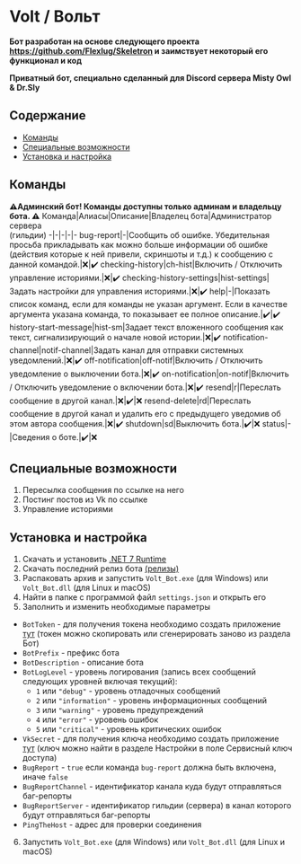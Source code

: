 # Volt / Вольт
**Бот разработан на основе следующего проекта https://github.com/Flexlug/Skeletron и заимствует некоторый его функционал и код**

**Приватный бот, специально сделанный для Discord сервера Misty Owl & Dr.Sly**

## Содержание
- [Команды](#команды)
- [Специальные возможности](#специальные-возможности)
- [Установка и настройка](#установка-и-настройка)

## Команды
**⚠️Админский бот! Команды доступны только админам и владельцу бота. ⚠️**
Команда|Алиасы|Описание|Владелец бота|Aдминистратор</br>сервера</br>(гильдии)
-|-|-|-|-
bug-report|-|Сообщить об ошибке. Убедительная просьба прикладывать как можно больше информации об ошибке (действия которые к ней привели, скриншоты и т.д.) к сообщению с данной командой.|:x:|:heavy_check_mark:
checking-history|ch-hist|Включить / Отключить управление историями.|:x:|:heavy_check_mark:
checking-history-settings|hist-settings|Задать настройки для управления историями.|:x:|:heavy_check_mark:
help|-|Показать список команд, если для команды не указан аргумент. Если в качестве аргумента указана команда, то показывает ее полное описание.|:heavy_check_mark:|:heavy_check_mark:
history-start-message|hist-sm|Задает текст вложенного сообщения как текст, сигнализирующий о начале новой истории.|:x:|:heavy_check_mark:
notification-channel|notif-channel|Задать канал для отправки системных уведомлений.|:x:|:heavy_check_mark:
off-notification|off-notif|Включить / Отключить уведомление о выключении бота.|:x:|:heavy_check_mark:
on-notification|on-notif|Включить / Отключить уведомление о включении бота.|:x:|:heavy_check_mark:
resend|r|Переслать сообщение в другой канал.|:x:|:heavy_check_mark:|:x:
resend-delete|rd|Переслать сообщение в другой канал и удалить его с предыдущего уведомив об этом автора сообщения.|:x:|:heavy_check_mark:
shutdown|sd|Выключить бота.|:heavy_check_mark:|:x:
status|-|Сведения о боте.|:heavy_check_mark:|:x:

## Специальные возможности
1) Пересылка сообщения по ссылке на него
2) Постинг постов из Vk по ссылке
3) Управление историями

## Установка и настройка
1) Скачать и установить [.NET 7 Runtime](https://dotnet.microsoft.com/en-us/download/dotnet/7.0)
2) Скачать последний релиз бота [(релизы)](/releases)
3) Распаковать архив и запустить `Volt_Bot.exe` (для Windows) или `Volt_Bot.dll` (для Linux и macOS)
4) Найти в папке с программой файл `settings.json` и открыть его
5) Заполнить и изменить необходимые параметры
- `BotToken` - для получения токена необходимо создать приложение [тут](https://discord.com/developers/applications/) (токен можно скопировать или сгенерировать заново из раздела Бот)
- `BotPrefix` - префикс бота
- `BotDescription` - описание бота
- `BotLogLevel` - уровень логирования (запись всех сообщений следующих уровней включая текущий):
  - `1` или `"debug"` - уровень отладочных сообщений
  - `2` или `"information"` - уровень информационных сообщений
  - `3` или `"warning"` - уровень предупреждений
  - `4` или `"error"` - уровень ошибок
  - `5` или `"critical"` - уровень критических ошибок
- `VkSecret` - для получения ключа необходимо создать приложение [тут](https://vk.com/apps?act=manage) (ключ можно найти в разделе Настройки в поле Сервисный ключ доступа)
- `BugReport` - `true` если команда `bug-report` должна быть включена, иначе `false`
- `BugReportChannel` - идентификатор канала куда будут отправляться баг-репорты
- `BugReportServer` - идентификатор гильдии (сервера) в канал которого будут отправляться баг-репорты
- `PingTheHost` - адрес для проверки соединения
6) Запустить `Volt_Bot.exe` (для Windows) или `Volt_Bot.dll` (для Linux и macOS)
